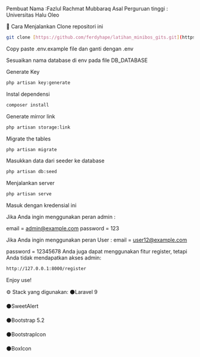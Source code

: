 Pembuat 
Nama :Fazlul Rachmat Mubbaraq
Asal Perguruan tinggi : Universitas Halu Oleo


📖 Cara Menjalankan
Clone repositori ini
```bash
git clone [https://github.com/ferdyhape/latihan_minibos_gits.git](https://github.com/fazlulrachmatmubbaraq/MSIB4-Tugas6.git)
```
Copy paste .env.example file dan ganti dengan .env

Sesuaikan nama database di env pada file DB_DATABASE

Generate Key
```bash
php artisan key:generate
```
Instal dependensi
```bash
composer install
```
Generate mirror link
```bash
php artisan storage:link
```
Migrate the tables
```bash
php artisan migrate
```
Masukkan data dari seeder ke database
```bash
php artisan db:seed
```
Menjalankan server
```bash
php artisan serve
```
Masuk dengan kredensial ini


Jika Anda ingin menggunakan peran admin :

email = admin@example.com
password = 123

Jika Anda ingin menggunakan peran User :
email = user12@example.com

password = 12345678
Anda juga dapat menggunakan fitur register, tetapi Anda tidak mendapatkan akses admin:
```bash
http://127.0.0.1:8000/register
```
Enjoy use!

⚙️ Stack yang digunakan:
:black_circle:Laravel 9

:black_circle:SweetAlert

:black_circle:Bootstrap 5.2

:black_circle:BootstrapIcon

:black_circle:BoxIcon



